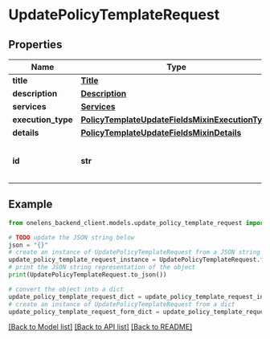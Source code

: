 # UpdatePolicyTemplateRequest


## Properties

Name | Type | Description | Notes
------------ | ------------- | ------------- | -------------
**title** | [**Title**](Title.md) |  | [optional] 
**description** | [**Description**](Description.md) |  | [optional] 
**services** | [**Services**](Services.md) |  | [optional] 
**execution_type** | [**PolicyTemplateUpdateFieldsMixinExecutionType**](PolicyTemplateUpdateFieldsMixinExecutionType.md) |  | [optional] 
**details** | [**PolicyTemplateUpdateFieldsMixinDetails**](PolicyTemplateUpdateFieldsMixinDetails.md) |  | [optional] 
**id** | **str** | The unique identifier of the policy template. | 

## Example

```python
from onelens_backend_client.models.update_policy_template_request import UpdatePolicyTemplateRequest

# TODO update the JSON string below
json = "{}"
# create an instance of UpdatePolicyTemplateRequest from a JSON string
update_policy_template_request_instance = UpdatePolicyTemplateRequest.from_json(json)
# print the JSON string representation of the object
print(UpdatePolicyTemplateRequest.to_json())

# convert the object into a dict
update_policy_template_request_dict = update_policy_template_request_instance.to_dict()
# create an instance of UpdatePolicyTemplateRequest from a dict
update_policy_template_request_form_dict = update_policy_template_request.from_dict(update_policy_template_request_dict)
```
[[Back to Model list]](../README.md#documentation-for-models) [[Back to API list]](../README.md#documentation-for-api-endpoints) [[Back to README]](../README.md)


